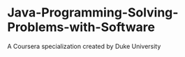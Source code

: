 # Java-Programming-Solving-Problems-with-Software
 A Coursera specialization created by Duke University
